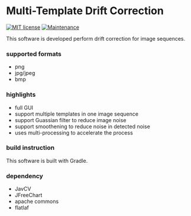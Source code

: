 # Multi-Template Drift Correction
[![MIT license](https://img.shields.io/badge/License-MIT-blue.svg)](https://github.com/yanhw/DriftCorrection/blob/main/LICENSE)
[![Maintenance](https://img.shields.io/badge/Maintained%3F-yes-green.svg)](https://GitHub.com/Naereen/StrapDown.js/graphs/commit-activity)

This software is developed perform drift correction for image sequences. 

### supported formats
* png
* jpg/jpeg
* bmp

### highlights
* full GUI
* support multiple templates in one image sequence
* support Guassian filter to reduce image noise
* support smoothening to reduce noise in detected noise
* uses multi-processing to accelerate the process

### build instruction

This software is built with Gradle.

### dependency
* JavCV
* JFreeChart
* apache commons
* flatlaf
